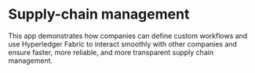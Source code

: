 # Supply-chain management

This app demonstrates how companies can define custom workflows and use Hyperledger Fabric to interact smoothly with other companies
and ensure faster, more reliable, and more transparent supply chain management.